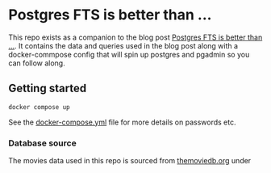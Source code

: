 # Postgres FTS is better than ...

This repo exists as a companion to the blog post [Postgres FTS is better than ...](https://admcpr.com/postgres-fts-is-better-than-part1). It contains the data and queries used in the blog post along with a docker-commpose config that will spin up postgres and pgadmin so you can follow along.

## Getting started
```
docker compose up
```
See the [docker-compose.yml](docker-compose.yml) file for more details on passwords etc. 

### Database source
The movies data used in this repo is sourced from [themoviedb.org](https://www.themoviedb.org/) under 


